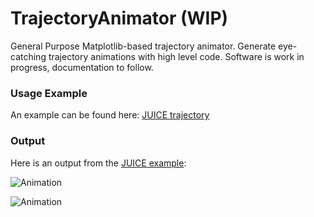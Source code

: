 # TrajectoryAnimator (WIP)
General Purpose Matplotlib-based trajectory animator. 
Generate eye-catching trajectory animations with high level code. 
Software is work in progress, documentation to follow.

### Usage Example
An example can be found here: [JUICE trajectory](example_juice.ipynb)

### Output
Here is an output from the [JUICE example](exampleAdvanced.py):

![Animation](doc/anim.gif)


![Animation](doc/juice_cam.gif)
